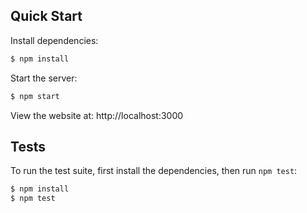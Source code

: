 ## Quick Start

  Install dependencies:

```bash
$ npm install
```

  Start the server:

```bash
$ npm start
```

  View the website at: http://localhost:3000

## Tests

  To run the test suite, first install the dependencies, then run `npm test`:

```bash
$ npm install
$ npm test
```